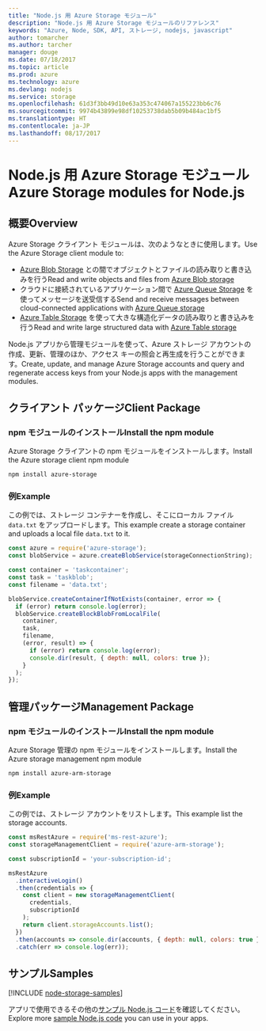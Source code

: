 ```yaml
---
title: "Node.js 用 Azure Storage モジュール"
description: "Node.js 用 Azure Storage モジュールのリファレンス"
keywords: "Azure, Node, SDK, API, ストレージ, nodejs, javascript"
author: tomarcher
ms.author: tarcher
manager: douge
ms.date: 07/18/2017
ms.topic: article
ms.prod: azure
ms.technology: azure
ms.devlang: nodejs
ms.service: storage
ms.openlocfilehash: 61d3f3bb49d10e63a353c474067a155223bb6c76
ms.sourcegitcommit: 9974b43899e98df10253738dab5b09b484ac1bf5
ms.translationtype: HT
ms.contentlocale: ja-JP
ms.lasthandoff: 08/17/2017
---
```

# <a name="azure-storage-modules-for-nodejs"></a><span data-ttu-id="1c45d-104">Node.js 用 Azure Storage モジュール</span><span class="sxs-lookup"><span data-stu-id="1c45d-104">Azure Storage modules for Node.js</span></span>

## <a name="overview"></a><span data-ttu-id="1c45d-105">概要</span><span class="sxs-lookup"><span data-stu-id="1c45d-105">Overview</span></span>

<span data-ttu-id="1c45d-106">Azure Storage クライアント モジュールは、次のようなときに使用します。</span><span class="sxs-lookup"><span data-stu-id="1c45d-106">Use the Azure Storage client module to:</span></span>

- <span data-ttu-id="1c45d-107">[Azure Blob Storage](https://docs.microsoft.com/azure/storage/storage-nodejs-how-to-use-blob-storage) との間でオブジェクトとファイルの読み取りと書き込みを行う</span><span class="sxs-lookup"><span data-stu-id="1c45d-107">Read and write objects and files from [Azure Blob storage](https://docs.microsoft.com/azure/storage/storage-nodejs-how-to-use-blob-storage)</span></span>
- <span data-ttu-id="1c45d-108">クラウドに接続されているアプリケーション間で [Azure Queue Storage](https://docs.microsoft.com/azure/storage/storage-nodejs-how-to-use-queues) を使ってメッセージを送受信する</span><span class="sxs-lookup"><span data-stu-id="1c45d-108">Send and receive messages between cloud-connected applications with [Azure Queue storage](https://docs.microsoft.com/azure/storage/storage-nodejs-how-to-use-queues)</span></span>
- <span data-ttu-id="1c45d-109">[Azure Table Storage](https://docs.microsoft.com/azure/storage/storage-nodejs-how-to-use-table-storage) を使って大きな構造化データの読み取りと書き込みを行う</span><span class="sxs-lookup"><span data-stu-id="1c45d-109">Read and write large structured data with [Azure Table storage](https://docs.microsoft.com/azure/storage/storage-nodejs-how-to-use-table-storage)</span></span>

<span data-ttu-id="1c45d-110">Node.js アプリから管理モジュールを使って、Azure ストレージ アカウントの作成、更新、管理のほか、アクセス キーの照会と再生成を行うことができます。</span><span class="sxs-lookup"><span data-stu-id="1c45d-110">Create, update, and manage Azure Storage accounts and query and regenerate access keys from your Node.js apps with the management modules.</span></span>

## <a name="client-package"></a><span data-ttu-id="1c45d-111">クライアント パッケージ</span><span class="sxs-lookup"><span data-stu-id="1c45d-111">Client Package</span></span>

### <a name="install-the-npm-module"></a><span data-ttu-id="1c45d-112">npm モジュールのインストール</span><span class="sxs-lookup"><span data-stu-id="1c45d-112">Install the npm module</span></span>

<span data-ttu-id="1c45d-113">Azure Storage クライアントの npm モジュールをインストールします。</span><span class="sxs-lookup"><span data-stu-id="1c45d-113">Install the Azure storage client npm module</span></span>

```bash
npm install azure-storage
```

### <a name="example"></a><span data-ttu-id="1c45d-114">例</span><span class="sxs-lookup"><span data-stu-id="1c45d-114">Example</span></span>

<span data-ttu-id="1c45d-115">この例では、ストレージ コンテナーを作成し、そこにローカル ファイル `data.txt` をアップロードします。</span><span class="sxs-lookup"><span data-stu-id="1c45d-115">This example create a storage container and uploads a local file `data.txt` to it.</span></span>

```javascript
const azure = require('azure-storage');
const blobService = azure.createBlobService(storageConnectionString);

const container = 'taskcontainer';
const task = 'taskblob';
const filename = 'data.txt';

blobService.createContainerIfNotExists(container, error => {
  if (error) return console.log(error);
  blobService.createBlockBlobFromLocalFile(
    container,
    task,
    filename,
    (error, result) => {
      if (error) return console.log(error);
      console.dir(result, { depth: null, colors: true });
    }
  );
});
```

## <a name="management-package"></a><span data-ttu-id="1c45d-116">管理パッケージ</span><span class="sxs-lookup"><span data-stu-id="1c45d-116">Management Package</span></span>

### <a name="install-the-npm-module"></a><span data-ttu-id="1c45d-117">npm モジュールのインストール</span><span class="sxs-lookup"><span data-stu-id="1c45d-117">Install the npm module</span></span> 

<span data-ttu-id="1c45d-118">Azure Storage 管理の npm モジュールをインストールします。</span><span class="sxs-lookup"><span data-stu-id="1c45d-118">Install the Azure storage management npm module</span></span>

```bash
npm install azure-arm-storage
```

### <a name="example"></a><span data-ttu-id="1c45d-119">例</span><span class="sxs-lookup"><span data-stu-id="1c45d-119">Example</span></span>

<span data-ttu-id="1c45d-120">この例では、ストレージ アカウントをリストします。</span><span class="sxs-lookup"><span data-stu-id="1c45d-120">This example list the storage accounts.</span></span>

```javascript
const msRestAzure = require('ms-rest-azure');
const storageManagementClient = require('azure-arm-storage');

const subscriptionId = 'your-subscription-id';

msRestAzure
  .interactiveLogin()
  .then(credentials => {
    const client = new storageManagementClient(
      credentials,
      subscriptionId
    );
    return client.storageAccounts.list();
  })
  .then(accounts => console.dir(accounts, { depth: null, colors: true }))
  .catch(err => console.log(err));
```

## <a name="samples"></a><span data-ttu-id="1c45d-121">サンプル</span><span class="sxs-lookup"><span data-stu-id="1c45d-121">Samples</span></span>

[!INCLUDE [node-storage-samples](../docs-ref-conceptual/includes/storage-samples.md)]

<span data-ttu-id="1c45d-122">アプリで使用できるその他の[サンプル Node.js コード](https://azure.microsoft.com/resources/samples/?platform=nodejs)を確認してください。</span><span class="sxs-lookup"><span data-stu-id="1c45d-122">Explore more [sample Node.js code](https://azure.microsoft.com/resources/samples/?platform=nodejs) you can use in your apps.</span></span>
